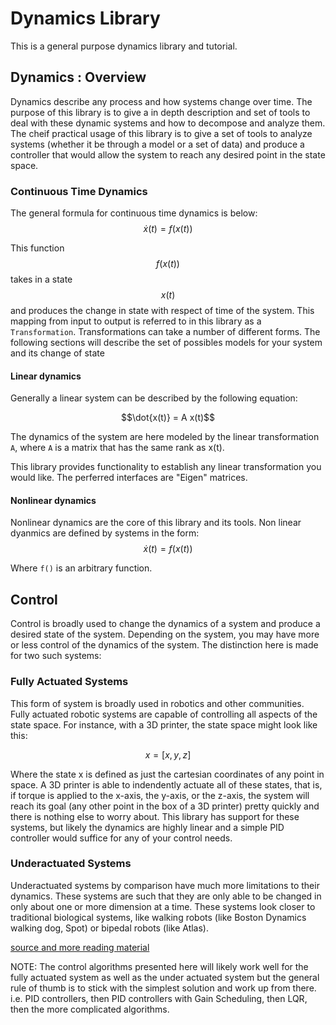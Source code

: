 # Dynamics Library
This is a general purpose dynamics library and tutorial.

## Dynamics : Overview
Dynamics describe any process and how systems change over time. The purpose of this
library is to give a in depth description and set of tools to deal with these dynamic
systems and how to decompose and analyze them. The cheif practical usage of this library
is to give a set of tools to analyze systems (whether it be through a model or a set of data) 
and produce a controller that would allow the system to reach any desired point in the state
space.

### Continuous Time Dynamics

The general formula for continuous time dynamics is below:
$$  \dot{ x}(t) = f( x(t))  $$ 

This function $$ f(x(t) )$$ takes in a state $$ x(t) $$ and produces the change 
in state with respect of time of the system. This mapping from input to output is referred
to in this library as a `Transformation`. Transformations can take a number of different forms. 
The following sections will describe the set of possibles models for your system and its change of
state

#### Linear dynamics
Generally a linear system can be described by the following equation:

$$\dot{x(t)} = A x(t)$$

The dynamics of the system are here modeled by the linear transformation `A`, where `A` is a matrix that
has the same rank as x(t).

This library provides functionality to establish any linear transformation you would like. The perferred
interfaces are "Eigen" matrices.

#### Nonlinear dynamics
Nonlinear dynamics are the core of this library and its tools. Non linear dyanmics are defined by systems in 
the form: 
$$  \dot{ x}(t) = f( x(t))  $$ 

Where `f()` is an arbitrary function. 

## Control

Control is broadly used to change the dynamics of a system and produce a desired state of the system.
Depending on the system, you may have more or less control of the dynamics of the system. The distinction
here is made for two such systems:

### Fully Actuated Systems
This form of system is broadly used in robotics and other communities. Fully actuated robotic systems are
capable of controlling all aspects of the state space. For instance, with a 3D printer, the state space might
look like this:

$$ x = [x, y, z]$$

Where the state x is defined as just the cartesian coordinates of any point in space. A 3D printer is able to
indendently actuate all of these states, that is, if torque is applied to the x-axis, the y-axis, or the z-axis,
the system will reach its goal (any other point in the box of a 3D printer) pretty quickly and there is nothing
else to worry about. This library has support for these systems, but likely the dynamics are highly linear 
and a simple PID controller would suffice for any of your control needs.

### Underactuated Systems
Underactuated systems by comparison have much more limitations to their dynamics. These systems are such that
they are only able to be changed in only about one or more dimension at a time. These systems look closer to 
traditional biological systems, like walking robots (like Boston Dynamics walking dog, Spot) or bipedal robots 
(like Atlas).

[source and more reading material](https://ocw.mit.edu/courses/electrical-engineering-and-computer-science/6-832-underactuated-robotics-spring-2009/readings/MIT6_832s09_read_ch01.pdf)


NOTE: The control algorithms presented here will likely work well for the fully actuated system as well as the 
under actuated system but the general rule of thumb is to stick with the simplest solution and work up from 
there. i.e. PID controllers, then PID controllers with Gain Scheduling, then LQR, then the more complicated
algorithms.

